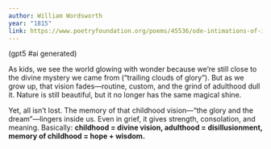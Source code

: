 ```yaml
---
author: William Wordsworth
year: "1815"
link: https://www.poetryfoundation.org/poems/45536/ode-intimations-of-immortality-from-recollections-of-early-childhood
---
```


(gpt5 #ai generated)

As kids, we see the world glowing with wonder because we’re still close to the divine mystery we came from (“trailing clouds of glory”). But as we grow up, that vision fades—routine, custom, and the grind of adulthood dull it. Nature is still beautiful, but it no longer has the same magical shine.

Yet, all isn’t lost. The memory of that childhood vision—“the glory and the dream”—lingers inside us. Even in grief, it gives strength, consolation, and meaning. Basically: **childhood = divine vision, adulthood = disillusionment, memory of childhood = hope + wisdom.**
